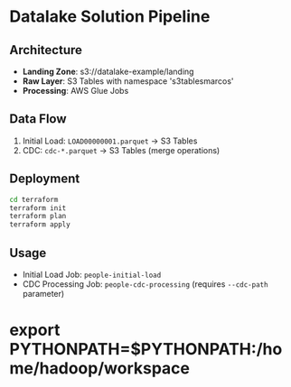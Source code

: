 # Datalake Solution Pipeline

## Architecture
- **Landing Zone**: s3://datalake-example/landing
- **Raw Layer**: S3 Tables with namespace 's3tablesmarcos'
- **Processing**: AWS Glue Jobs

## Data Flow
1. Initial Load: `LOAD00000001.parquet` → S3 Tables
2. CDC: `cdc-*.parquet` → S3 Tables (merge operations)

## Deployment
```bash
cd terraform
terraform init
terraform plan
terraform apply
```

## Usage
- Initial Load Job: `people-initial-load`
- CDC Processing Job: `people-cdc-processing` (requires `--cdc-path` parameter)



# export PYTHONPATH=$PYTHONPATH:/home/hadoop/workspace